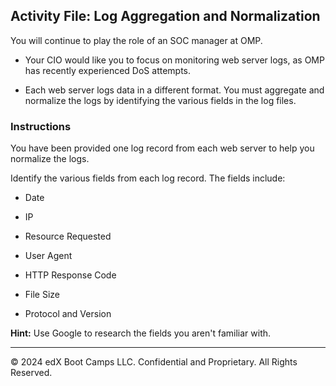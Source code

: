 ## Activity File: Log Aggregation and Normalization

 You will continue to play the role of an SOC manager at OMP.

- Your CIO would like you to focus on monitoring web server logs, as OMP has recently experienced DoS attempts.

- Each web server logs data in a different format. You must aggregate and normalize the logs by identifying the various fields in the log files.

### Instructions

You have been provided one log record from each web server to help you normalize the logs.

Identify the various fields from each log record. The fields include:

   - Date

   - IP

   - Resource Requested

   - User Agent

   - HTTP Response Code

   - File Size
   
   - Protocol and Version

**Hint:**  Use Google to research the fields you aren't familiar with.

---

© 2024 edX Boot Camps LLC. Confidential and Proprietary. All Rights Reserved.  